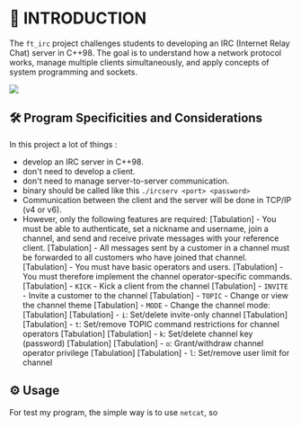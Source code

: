 # 🚀 INTRODUCTION

The `ft_irc` project challenges students to developing an IRC (Internet Relay Chat) server in C++98.
The goal is to understand how a network protocol works, manage multiple clients simultaneously, and apply concepts of system programming and sockets.

![](https://raw.githubusercontent.com/andreasbm/readme/master/assets/lines/rainbow.png)

## 🛠️ Program Specificities and Considerations

In this project a lot of things :
- develop an IRC server in C++98.
- don't need to develop a client.
- don't need to manage server-to-server communication.
- binary should be called like this `./ircserv <port> <password>`
- Communication between the client and the server will be done in TCP/IP (v4 or v6).
- However, only the following features are required:
[Tabulation] - You must be able to authenticate, set a nickname and username, join a channel, and send and receive private messages with your reference client.
[Tabulation] - All messages sent by a customer in a channel must be forwarded to all customers who have joined that channel.
[Tabulation] - You must have basic operators and users.
[Tabulation] - You must therefore implement the channel operator-specific commands.
[Tabulation] - `KICK` - Kick a client from the channel
[Tabulation] - `INVITE` - Invite a customer to the channel
[Tabulation] - `TOPIC` - Change or view the channel theme
[Tabulation] - `MODE` - Change the channel mode:
[Tabulation] [Tabulation] - `i`: Set/delete invite-only channel
[Tabulation] [Tabulation] - `t`: Set/remove TOPIC command restrictions for channel operators
[Tabulation] [Tabulation] - `k`: Set/delete channel key (password)
[Tabulation] [Tabulation] - `o`: Grant/withdraw channel operator privilege
[Tabulation] [Tabulation] - `l`: Set/remove user limit for channel

## ⚙️ Usage

For test my program, the simple way is to use `netcat`, so 
